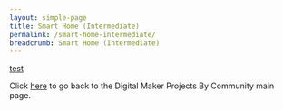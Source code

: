 ```yaml
---
layout: simple-page
title: Smart Home (Intermediate)
permalink: /smart-home-intermediate/
breadcrumb: Smart Home (Intermediate)
---
```


[test](/placeholder-smart-home-intermediate)

Click [here](/in-schools/digital-maker/projects/) to go back to the Digital Maker Projects By Community main page.
